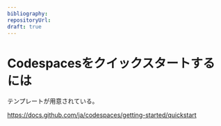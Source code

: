 ```yaml
---
bibliography: 
repositoryUrl:
draft: true
---
```


# Codespacesをクイックスタートするには

テンプレートが用意されている。

https://docs.github.com/ja/codespaces/getting-started/quickstart
